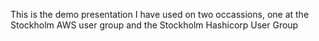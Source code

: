 This is the demo presentation I have used on two occassions, one at the Stockholm AWS user group and the Stockholm Hashicorp User Group
